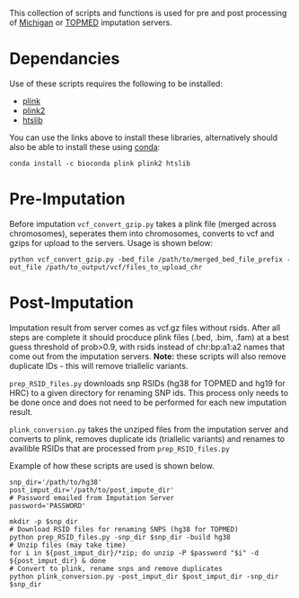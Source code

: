 This collection of scripts and functions is used for pre and post processing of [Michigan](https://imputation.biodatacatalyst.nhlbi.nih.gov/) or [TOPMED](https://imputation.biodatacatalyst.nhlbi.nih.gov/#!) imputation servers. 



# Dependancies
Use of these scripts requires the following to be installed:

* [plink](https://www.cog-genomics.org/plink/)
* [plink2](https://www.cog-genomics.org/plink/2.0/)
* [htslib](https://gist.github.com/adefelicibus/f6fd06df1b4bb104ceeaccdd7325b856#file-install-samtools-bcftools-and-htslib-md)


You can use the links above to install these libraries, alternatively should also be able to install these using [conda](https://docs.conda.io/projects/conda/en/latest/user-guide/install/index.html#installing-conda-on-a-system-that-has-other-python-installations-or-packages):
```
conda install -c bioconda plink plink2 htslib
```


# Pre-Imputation

Before imputation `vcf_convert_gzip.py` takes a plink file (merged across chromosomes), seperates them into chromosomes, converts to vcf and gzips for upload to the servers. Usage is shown below:

```
python vcf_convert_gzip.py -bed_file /path/to/merged_bed_file_prefix -out_file /path/to_output/vcf/files_to_upload_chr
```

# Post-Imputation

Imputation result from server comes as vcf.gz files without rsids. After all steps are complete it should procduce plink files (.bed, .bim, .fam) at a best guess threshold of prob>0.9, with rsids instead of chr:bp:a1:a2 names that come out from the imputation servers. **Note:** these scripts will also remove duplicate IDs - this will remove triallelic variants. 

`prep_RSID_files.py` downloads snp RSIDs (hg38 for TOPMED and hg19 for HRC) to a given directory for renaming SNP ids. This process only needs to be done once and does not need to be performed for each new imputation result.

`plink_conversion.py` takes the unziped files from the imputation server and converts to plink, removes duplicate ids (triallelic variants) and renames to availible RSIDs that are processed from `prep_RSID_files.py`

Example of how these scripts are used is shown below.


```
snp_dir='/path/to/hg38'
post_imput_dir='/path/to/post_impute_dir'
# Password emailed from Imputation Server
password='PASSWORD' 

mkdir -p $snp_dir
# Download RSID files for renaming SNPS (hg38 for TOPMED)
python prep_RSID_files.py -snp_dir $snp_dir -build hg38
# Unzip files (may take time)
for i in ${post_imput_dir}/*zip; do unzip -P $password "$i" -d ${post_imput_dir} & done
# Convert to plink, rename snps and remove duplicates
python plink_conversion.py -post_imput_dir $post_imput_dir -snp_dir $snp_dir
```